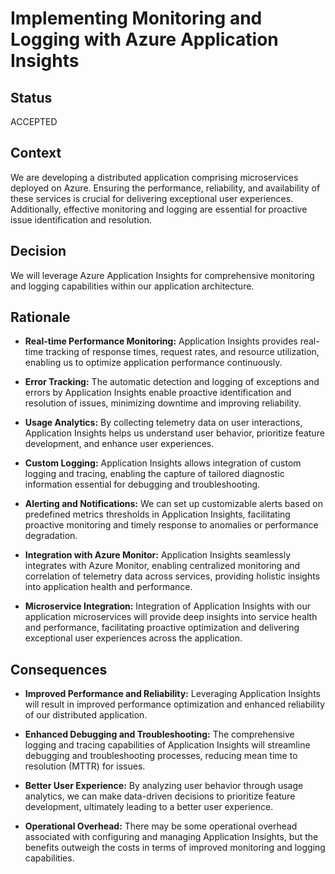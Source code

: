 # Implementing Monitoring and Logging with Azure Application Insights
## Status
ACCEPTED
## Context 
We are developing a distributed application comprising microservices deployed on Azure. Ensuring the performance, reliability, and availability of these services is crucial for delivering exceptional user experiences. Additionally, effective monitoring and logging are essential for proactive issue identification and resolution.
## Decision
We will leverage Azure Application Insights for comprehensive monitoring and logging capabilities within our application architecture.
## Rationale
* **Real-time Performance Monitoring:** Application Insights provides real-time tracking of response times, request rates, and resource utilization, enabling us to optimize application performance continuously.

* **Error Tracking:** The automatic detection and logging of exceptions and errors by Application Insights enable proactive identification and resolution of issues, minimizing downtime and improving reliability.

* **Usage Analytics:** By collecting telemetry data on user interactions, Application Insights helps us understand user behavior, prioritize feature development, and enhance user experiences.

* **Custom Logging:** Application Insights allows integration of custom logging and tracing, enabling the capture of tailored diagnostic information essential for debugging and troubleshooting.

* **Alerting and Notifications:** We can set up customizable alerts based on predefined metrics thresholds in Application Insights, facilitating proactive monitoring and timely response to anomalies or performance degradation.

* **Integration with Azure Monitor:** Application Insights seamlessly integrates with Azure Monitor, enabling centralized monitoring and correlation of telemetry data across services, providing holistic insights into application health and performance.

* **Microservice Integration:** Integration of Application Insights with our application microservices will provide deep insights into service health and performance, facilitating proactive optimization and delivering exceptional user experiences across the application.

## Consequences
* **Improved Performance and Reliability:** Leveraging Application Insights will result in improved performance optimization and enhanced reliability of our distributed application.

* **Enhanced Debugging and Troubleshooting:** The comprehensive logging and tracing capabilities of Application Insights will streamline debugging and troubleshooting processes, reducing mean time to resolution (MTTR) for issues.

* **Better User Experience:** By analyzing user behavior through usage analytics, we can make data-driven decisions to prioritize feature development, ultimately leading to a better user experience.

* **Operational Overhead:** There may be some operational overhead associated with configuring and managing Application Insights, but the benefits outweigh the costs in terms of improved monitoring and logging capabilities.